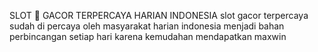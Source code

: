 SLOT 🐼 GACOR TERPERCAYA HARIAN INDONESIA
slot gacor terpercaya sudah di percaya oleh masyarakat harian indonesia menjadi bahan perbincangan setiap hari karena kemudahan mendapatkan maxwin
